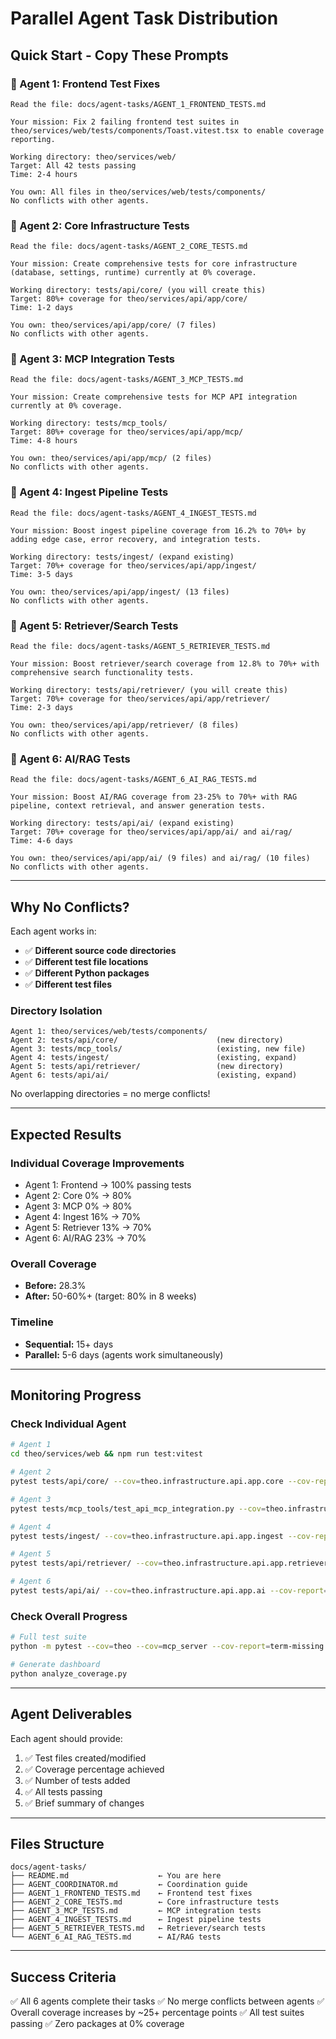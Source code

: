 # Parallel Agent Task Distribution

## Quick Start - Copy These Prompts

### 🤖 Agent 1: Frontend Test Fixes
```
Read the file: docs/agent-tasks/AGENT_1_FRONTEND_TESTS.md

Your mission: Fix 2 failing frontend test suites in theo/services/web/tests/components/Toast.vitest.tsx to enable coverage reporting.

Working directory: theo/services/web/
Target: All 42 tests passing
Time: 2-4 hours

You own: All files in theo/services/web/tests/components/
No conflicts with other agents.
```

### 🤖 Agent 2: Core Infrastructure Tests
```
Read the file: docs/agent-tasks/AGENT_2_CORE_TESTS.md

Your mission: Create comprehensive tests for core infrastructure (database, settings, runtime) currently at 0% coverage.

Working directory: tests/api/core/ (you will create this)
Target: 80%+ coverage for theo/services/api/app/core/
Time: 1-2 days

You own: theo/services/api/app/core/ (7 files)
No conflicts with other agents.
```

### 🤖 Agent 3: MCP Integration Tests
```
Read the file: docs/agent-tasks/AGENT_3_MCP_TESTS.md

Your mission: Create comprehensive tests for MCP API integration currently at 0% coverage.

Working directory: tests/mcp_tools/
Target: 80%+ coverage for theo/services/api/app/mcp/
Time: 4-8 hours

You own: theo/services/api/app/mcp/ (2 files)
No conflicts with other agents.
```

### 🤖 Agent 4: Ingest Pipeline Tests
```
Read the file: docs/agent-tasks/AGENT_4_INGEST_TESTS.md

Your mission: Boost ingest pipeline coverage from 16.2% to 70%+ by adding edge case, error recovery, and integration tests.

Working directory: tests/ingest/ (expand existing)
Target: 70%+ coverage for theo/services/api/app/ingest/
Time: 3-5 days

You own: theo/services/api/app/ingest/ (13 files)
No conflicts with other agents.
```

### 🤖 Agent 5: Retriever/Search Tests
```
Read the file: docs/agent-tasks/AGENT_5_RETRIEVER_TESTS.md

Your mission: Boost retriever/search coverage from 12.8% to 70%+ with comprehensive search functionality tests.

Working directory: tests/api/retriever/ (you will create this)
Target: 70%+ coverage for theo/services/api/app/retriever/
Time: 2-3 days

You own: theo/services/api/app/retriever/ (8 files)
No conflicts with other agents.
```

### 🤖 Agent 6: AI/RAG Tests
```
Read the file: docs/agent-tasks/AGENT_6_AI_RAG_TESTS.md

Your mission: Boost AI/RAG coverage from 23-25% to 70%+ with RAG pipeline, context retrieval, and answer generation tests.

Working directory: tests/api/ai/ (expand existing)
Target: 70%+ coverage for theo/services/api/app/ai/ and ai/rag/
Time: 4-6 days

You own: theo/services/api/app/ai/ (9 files) and ai/rag/ (10 files)
No conflicts with other agents.
```

---

## Why No Conflicts?

Each agent works in:
- ✅ **Different source code directories**
- ✅ **Different test file locations**
- ✅ **Different Python packages**
- ✅ **Different test files**

### Directory Isolation

```
Agent 1: theo/services/web/tests/components/
Agent 2: tests/api/core/                      (new directory)
Agent 3: tests/mcp_tools/                     (existing, new file)
Agent 4: tests/ingest/                        (existing, expand)
Agent 5: tests/api/retriever/                 (new directory)
Agent 6: tests/api/ai/                        (existing, expand)
```

No overlapping directories = no merge conflicts!

---

## Expected Results

### Individual Coverage Improvements
- Agent 1: Frontend → 100% passing tests
- Agent 2: Core 0% → 80%
- Agent 3: MCP 0% → 80%
- Agent 4: Ingest 16% → 70%
- Agent 5: Retriever 13% → 70%
- Agent 6: AI/RAG 23% → 70%

### Overall Coverage
- **Before:** 28.3%
- **After:** 50-60%+ (target: 80% in 8 weeks)

### Timeline
- **Sequential:** 15+ days
- **Parallel:** 5-6 days (agents work simultaneously)

---

## Monitoring Progress

### Check Individual Agent
```bash
# Agent 1
cd theo/services/web && npm run test:vitest

# Agent 2
pytest tests/api/core/ --cov=theo.infrastructure.api.app.core --cov-report=term-missing

# Agent 3
pytest tests/mcp_tools/test_api_mcp_integration.py --cov=theo.infrastructure.api.app.mcp

# Agent 4
pytest tests/ingest/ --cov=theo.infrastructure.api.app.ingest --cov-report=term-missing

# Agent 5
pytest tests/api/retriever/ --cov=theo.infrastructure.api.app.retriever --cov-report=term-missing

# Agent 6
pytest tests/api/ai/ --cov=theo.infrastructure.api.app.ai --cov-report=term-missing
```

### Check Overall Progress
```bash
# Full test suite
python -m pytest --cov=theo --cov=mcp_server --cov-report=term-missing

# Generate dashboard
python analyze_coverage.py
```

---

## Agent Deliverables

Each agent should provide:
1. ✅ Test files created/modified
2. ✅ Coverage percentage achieved
3. ✅ Number of tests added
4. ✅ All tests passing
5. ✅ Brief summary of changes

---

## Files Structure

```
docs/agent-tasks/
├── README.md                    ← You are here
├── AGENT_COORDINATOR.md         ← Coordination guide
├── AGENT_1_FRONTEND_TESTS.md    ← Frontend test fixes
├── AGENT_2_CORE_TESTS.md        ← Core infrastructure tests
├── AGENT_3_MCP_TESTS.md         ← MCP integration tests
├── AGENT_4_INGEST_TESTS.md      ← Ingest pipeline tests
├── AGENT_5_RETRIEVER_TESTS.md   ← Retriever/search tests
└── AGENT_6_AI_RAG_TESTS.md      ← AI/RAG tests
```

---

## Success Criteria

✅ All 6 agents complete their tasks
✅ No merge conflicts between agents
✅ Overall coverage increases by ~25+ percentage points
✅ All test suites passing
✅ Zero packages at 0% coverage
